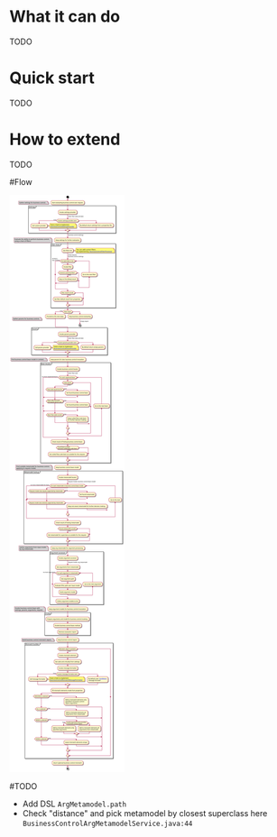 # What it can do
TODO

# Quick start
TODO

# How to extend
TODO

#Flow

![](business-control-flow.svg)

#TODO
* Add DSL `ArgMetamodel.path`
* Check "distance" and pick metamodel by closest superclass here `BusinessControlArgMetamodelService.java:44` 
